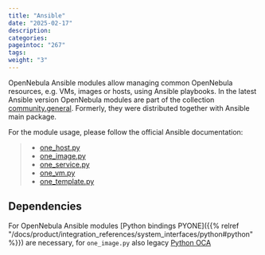 ```yaml
---
title: "Ansible"
date: "2025-02-17"
description:
categories:
pageintoc: "267"
tags:
weight: "3"
---
```


<a id="ansible"></a>

<!--# Ansible -->

OpenNebula Ansible modules allow managing common OpenNebula resources, e.g. VMs, images or hosts, using Ansible playbooks. In the latest Ansible version OpenNebula modules are part of the collection [community.general](https://galaxy.ansible.com/community/general). Formerly, they were distributed together with Ansible main package.

For the module usage, please follow the official Ansible documentation:

> * [one_host.py](https://docs.ansible.com/ansible/latest/collections/community/general/one_host_module.html)
> * [one_image.py](https://docs.ansible.com/ansible/latest/collections/community/general/one_image_module.html)
> * [one_service.py](https://docs.ansible.com/ansible/latest/collections/community/general/one_service_module.html)
> * [one_vm.py](https://docs.ansible.com/ansible/latest/collections/community/general/one_vm_module.html)
> * [one_template.py](https://docs.ansible.com/ansible/latest/collections/community/general/one_template_module.html)

## Dependencies

For OpenNebula Ansible modules [Python bindings PYONE]({{% relref "/docs/product/integration_references/system_interfaces/python#python" %}}) are necessary, for `one_image.py` also legacy [Python OCA](https://github.com/python-oca/python-oca)
